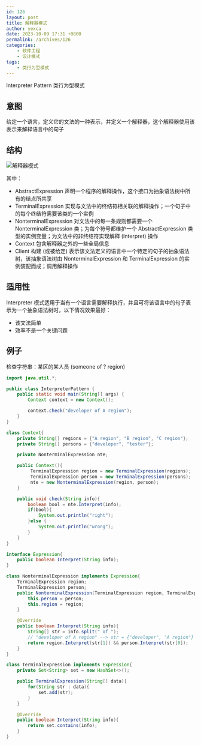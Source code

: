 ```yaml
---
id: 126
layout: post
title: 解释器模式
author: yexca
date: 2023-10-09 17:31 +0800
permalink: /archives/126
categories:
    - 软件工程
    - 设计模式
tags:
    - 类行为型模式
---
```


Interpreter Pattern 类行为型模式

## 意图

给定一个语言，定义它的文法的一种表示，并定义一个解释器，这个解释器使用该表示来解释语言中的句子

## 结构

![解释器模式](https://cdn.statically.io/gh/yexca/picx-images-hosting@master/2021/解释器模式.67y5fd2xby40.webp)

其中：

* AbstractExpression 声明一个程序的解释操作，这个接口为抽象语法树中所有的结点所共享
* TerminalExpression 实现与文法中的终结符相关联的解释操作；一个句子中的每个终结符需要该类的一个实例
* NonterminalExpression 对文法中的每一条规则都需要一个 NonterminalExpression 类；为每个符号都维护一个 AbstractExpression 类型的实例变量；为文法中的非终结符实现解释 (Interpret) 操作
* Context 包含解释器之外的一些全局信息
* Client 构建 (或被给定) 表示该文法定义的语言中一个特定的句子的抽象语法树，该抽象语法树由 NonterminalExpression 和 TerminalExpression 的实例装配而成；调用解释操作

## 适用性

Interpreter 模式适用于当有一个语言需要解释执行，并且可将该语言中的句子表示为一个抽象语法树时，以下情况效果最好：

* 该文法简单
* 效率不是一个关键问题

## 例子

检查字符串：某区的某人员 (someone of ? region)

```java
import java.util.*;

public class InterpreterPattern {
    public static void main(String[] args) {
        Context context = new Context();

        context.check("developer of A region");
    }
}

class Context{
    private String[] regions = {"A region", "B region", "C region"};
    private String[] persons = {"developer", "tester"};

    private NonterminalExpression nte;

    public Context(){
         TerminalExpression region = new TerminalExpression(regions);
         TerminalExpression person = new TerminalExpression(persons);
         nte = new NonterminalExpression(region, person);
    }

    public void check(String info){
        boolean bool = nte.Interpret(info);
        if(bool){
            System.out.println("right");
        }else {
            System.out.println("wrong");
        }
    }
}

interface Expression{
    public boolean Interpret(String info);
}

class NonterminalExpression implements Expression{
    TerminalExpression region;
    TerminalExpression person;
    public NonterminalExpression(TerminalExpression region, TerminalExpression person){
        this.person = person;
        this.region = region;
    }

    @Override
    public boolean Interpret(String info){
        String[] str = info.split(" of ");
        // "developer of A region" --> str = {"developer", "A region"}
        return region.Interpret(str[1]) && person.Interpret(str[0]);
    }
}

class TerminalExpression implements Expression{
    private Set<String> set = new HashSet<>();

    public TerminalExpression(String[] data){
        for(String str : data){
            set.add(str);
        }
    }

    @Override
    public boolean Interpret(String info){
        return set.contains(info);
    }
}
```

